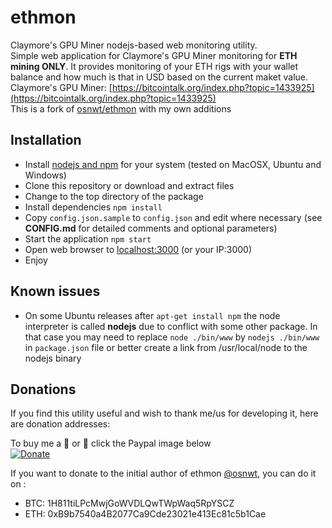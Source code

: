 # ethmon
Claymore's GPU Miner nodejs-based web monitoring utility.  
Simple web application for Claymore's GPU Miner monitoring for **ETH mining ONLY**. It provides monitoring of your ETH rigs with your wallet balance and how much is that in USD based on the current maket value.   
Claymore's GPU Miner: [https://bitcointalk.org/index.php?topic=1433925](https://bitcointalk.org/index.php?topic=1433925)  
This is a fork of [osnwt/ethmon](https://github.com/osnwt/ethmon) with my own additions



## Installation
* Install [nodejs and npm](http://nodejs.org)  for your system (tested on MacOSX, Ubuntu and Windows)
* Clone this repository or download and extract files
* Change to the top directory of the package
* Install dependencies ```npm install```
* Copy ```config.json.sample``` to ```config.json``` and edit where necessary (see **CONFIG.md** for detailed comments and optional parameters)
* Start the application ```npm start```
* Open web browser to [localhost:3000](localhost:3000) (or your IP:3000)
* Enjoy

## Known issues
* On some Ubuntu releases after ```apt-get install npm``` the node interpreter is called **nodejs** due to conflict with some other package. In that case you may need to replace ```node ./bin/www``` by ```nodejs ./bin/www``` in ```package.json``` file or better create a link from /usr/local/node to the nodejs binary 

## Donations 
If you find this utility useful and wish to thank me/us for developing it, here are donation addresses:

To buy me a :beer: or :beers: click the Paypal image below  
[![Donate](https://img.shields.io/badge/Donate-PayPal-green.svg)](https://www.paypal.me/shkabo) 

If you want to donate to the initial author of ethmon [@osnwt](https://github.com/osnwt), you can do it on :
* BTC: 1H811tiLPcMwjGoWVDLQwTWpWaq5RpYSCZ
* ETH: 0xB9b7540a4B2077Ca9Cde23021e413Ec81c5b1Cae
